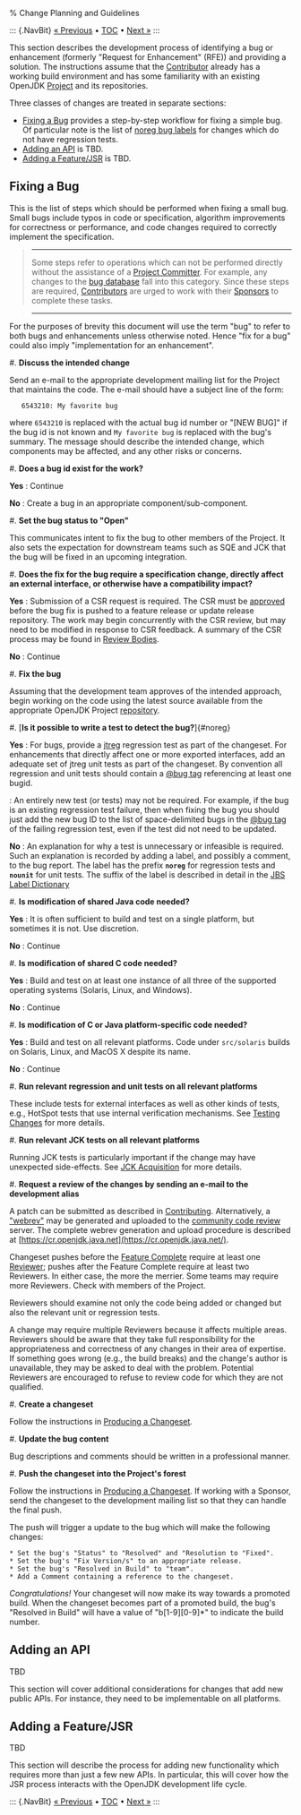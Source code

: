 % Change Planning and Guidelines

::: {.NavBit}
[« Previous](codeConventions.html) • [TOC](index.html) • [Next »](reviewBodies.html)
:::

This section describes the development process of identifying a bug or
enhancement (formerly "Request for Enhancement" (RFE)) and providing a
solution. The instructions assume that the
[Contributor](/bylaws#contributor) already has a
working build environment and has some familiarity with an existing OpenJDK
[Project](bylaws#_6) and its repositories.

Three classes of changes are treated in separate sections:

* [Fixing a Bug](#fixing-a-bug) provides a step-by-step
workflow for fixing a simple bug. Of particular note is the list of
[noreg bug labels](#noreg) for changes which do not have regression tests.
* [Adding an API](#adding-an-api) is TBD.
* [Adding a Feature/JSR](#adding-a-featurejsr) is TBD.

## Fixing a Bug

This is the list of steps which should be performed when fixing a small bug.
Small bugs include typos in code or specification, algorithm improvements for
correctness or performance, and code changes required to correctly implement
the specification.

> ---
> Some steps refer to operations which can not be performed directly without the
> assistance of a [Project Committer](https://openjdk.java.net/bylaws#committer).
> For example, any changes to the
> [bug database](https://bugs.openjdk.java.net) fall into
> this category. Since these steps are required,
> [Contributors](https://openjdk.java.net/bylaws#contributor)
> are urged to work with their [Sponsors](/sponsor/)
> to complete these tasks.

> ---

For the purposes of brevity this document will use the term "bug" to refer to
both bugs and enhancements unless otherwise noted. Hence "fix for a bug" could
also imply "implementation for an enhancement".

#. **Discuss the intended change**

   Send an e-mail to the appropriate development mailing list for the Project that
   maintains the code. The e-mail should have a subject line of the form:

       6543210: My favorite bug

   where `6543210` is replaced with the actual bug id number or
   "[NEW BUG]" if the bug id is not known and `My favorite bug` is
   replaced with the bug's summary.  The message should describe the intended
   change, which components may be affected, and any other risks or
   concerns.

#. **Does a bug id exist for the work?**

   **Yes**
   :   Continue

   **No**
   :   Create a bug in an appropriate component/sub-component.

#. **Set the bug status to "Open"**

   This communicates intent to fix the bug to other members of the Project. It
   also sets the expectation for downstream teams such as SQE and JCK that the bug
   will be fixed in an upcoming integration.

#. **Does the fix for the bug require a specification change,
   directly affect an external interface, or otherwise have a compatibility
   impact?**

   **Yes**
   :   Submission of a CSR request is required. The CSR must be [approved](glossary.html#approved) before the bug fix is pushed to a feature release or update release repository. The work may begin concurrently with the CSR review, but may need to be modified in response to CSR feedback. A summary of the CSR process may be found in [Review Bodies](reviewBodies.html).

   **No**
   :   Continue

#. **Fix the bug**

   Assuming that the development team approves of the intended approach, begin working on the code using the latest source available from the appropriate OpenJDK Project [repository](https://hg.openjdk.java.net).

#. [**Is it possible to write a test to detect the bug?**]{#noreg}

   **Yes**
   :   For bugs, provide a [jtreg](../jtreg/) regression test as part of the changeset. For enhancements that directly affect one or more exported interfaces, add an adequate set of jtreg unit tests as part of the changeset. By convention all regression and unit tests should contain a [\@bug tag](https://openjdk.java.net/jtreg/tag-spec.html#INFORMATIONAL_TAGS9) referencing at least one bugid.

   :   An entirely new test (or tests) may not be required. For example, if the bug is an existing regression test failure, then when fixing the bug you should just add the new bug ID to the list of space-delimited bugs in the [\@bug tag](https://openjdk.java.net/jtreg/tag-spec.html#INFORMATIONAL_TAGS) of the failing regression test, even if the test did not need to be updated.

   **No**
   :   An explanation for why a test is unnecessary or infeasible is required. Such an explanation is recorded by adding a label, and possibly a comment, to the bug report. The label has the prefix **`noreg`** for regression tests and **`nounit`** for unit tests. The suffix of the label is described in detail in the [JBS Label Dictionary](jbslabels.html#noreg)

#. **Is modification of shared Java code needed?**

   **Yes**
   :   It is often sufficient to build and test on a single platform, but sometimes it is not. Use discretion.

   **No**
   :   Continue

#. **Is modification of shared C code needed?**

   **Yes**
   :   Build and test on at least one instance of all three of the supported operating systems (Solaris, Linux, and Windows).

   **No**
   :   Continue

#. **Is modification of C or Java platform-specific code needed?**

   **Yes**
   :   Build and test on all relevant platforms.  Code under `src/solaris` builds on Solaris, Linux, and MacOS X despite its name.

   **No**
   :   Continue

#. **Run relevant regression and unit tests on all relevant platforms**

   These include tests for external interfaces as well as other kinds of tests,
   e.g., HotSpot tests that use internal verification mechanisms. See
   [Testing Changes](testingChanges.html) for more details.

#. **Run relevant JCK tests on all relevant platforms**

   Running JCK tests is particularly important if the change may have unexpected
   side-effects. See [JCK Acquisition](jckAcquisition.html) for more details.

#. **Request a review of the changes by sending an e-mail to
the development alias**

   A patch can be submitted as described in [Contributing](../contribute/). Alternatively, a
   ["webrev"](webrevHelp.html) may be generated and
   uploaded to the [community code review](https://cr.openjdk.java.net/) server.
   The complete webrev generation and upload procedure is described at
   [https://cr.openjdk.java.net](https://cr.openjdk.java.net/).

   Changeset pushes before the
   [Feature Complete](/projects/jdk8/milestones#Feature_Complete)
   require at least one [Reviewer](/bylaws#reviewer); pushes after
   the Feature Complete require at least two Reviewers. In either case, the
   more the merrier. Some teams may require more Reviewers. Check with
   members of the Project.

   Reviewers should examine not only the code being added or
   changed but also the relevant unit or regression tests.

   A change may require multiple Reviewers because it affects
   multiple areas.  Reviewers should be aware that they take full
   responsibility for the appropriateness and correctness of any changes in
   their area of expertise.  If something goes wrong (e.g., the build breaks)
   and the change&apos;s author is unavailable, they may be asked to deal with
   the problem.  Potential Reviewers are encouraged to refuse to review code
   for which they are not qualified.

#. **Create a changeset**

   Follow the instructions in [Producing a Changeset](producingChangeset.html).

#. **Update the bug content**

   Bug descriptions and comments should be written
   in a professional manner.

#. **Push the changeset into the Project's forest**

   Follow the instructions in [Producing a Changeset](producingChangeset.html).
   If working with a Sponsor, send the changeset to the
   development mailing list so that they can handle the final push.

   The push will trigger a update to the bug which will make the
   following changes:
    
    * Set the bug's "Status" to "Resolved" and "Resolution to "Fixed".
    * Set the bug's "Fix Version/s" to an appropriate release.
    * Set the bug's "Resolved in Build" to "team".
    * Add a Comment containing a reference to the changeset.

_Congratulations!_ Your changeset will now make its
way towards a promoted build. When the changeset becomes part of a promoted
build, the bug's "Resolved in Build" will have a value of \"b\[1-9\]\[0-9\]&ast;\"
to indicate the build number.

## Adding an API

TBD

This section will cover additional considerations for changes that add new
public APIs. For instance, they need to be implementable on all platforms.

## Adding a Feature/JSR

TBD

This section will describe the process for adding new functionality which
requires more than just a few new APIs. In particular, this will cover how the
JSR process interacts with the OpenJDK development life cycle.

::: {.NavBit}
[« Previous](codeConventions.html) • [TOC](index.html) • [Next »](reviewBodies.html)
:::
